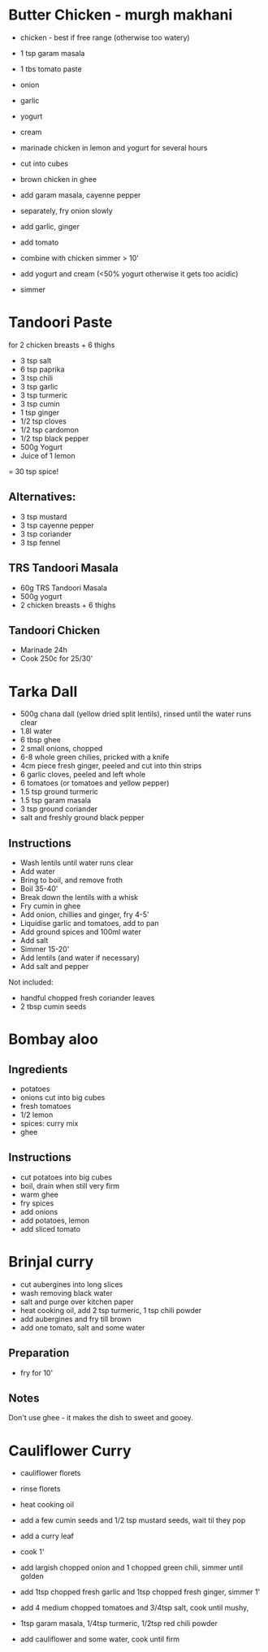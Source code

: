 # Butter Chicken - murgh makhani

* chicken - best if free range (otherwise too watery)
* 1 tsp garam masala
* 1 tbs tomato paste
* onion
* garlic
* yogurt
* cream

* marinade chicken in lemon and yogurt for several hours
* cut into cubes
* brown chicken in ghee
* add garam masala, cayenne pepper

* separately, fry onion slowly
* add garlic, ginger
* add tomato
* combine with chicken simmer > 10'
* add yogurt and cream (<50% yogurt otherwise it gets too acidic)
* simmer

# Tandoori Paste

for 2 chicken breasts + 6 thighs

* 3 tsp salt
* 6 tsp paprika
* 3 tsp chili
* 3 tsp garlic
* 3 tsp turmeric
* 3 tsp cumin
* 1 tsp ginger
* 1/2 tsp cloves
* 1/2 tsp cardomon
* 1/2 tsp black pepper
* 500g Yogurt
* Juice of 1 lemon

= 30 tsp spice!

## Alternatives:

* 3 tsp mustard
* 3 tsp cayenne pepper
* 3 tsp coriander
* 3 tsp fennel

## TRS Tandoori Masala

* 60g TRS Tandoori Masala
* 500g yogurt
* 2 chicken breasts + 6 thighs

## Tandoori Chicken

* Marinade 24h
* Cook 250c for 25/30'

# Tarka Dall

* 500g chana dall (yellow dried split lentils), rinsed until the water runs clear
* 1.8l water
* 6 tbsp ghee
* 2 small onions, chopped
* 6-8 whole green chilies, pricked with a knife
* 4cm piece fresh ginger, peeled and cut into thin strips
* 6 garlic cloves, peeled and left whole
* 6 tomatoes (or tomatoes and yellow pepper)
* 1.5 tsp ground turmeric
* 1.5 tsp garam masala
* 3 tsp ground coriander
* salt and freshly ground black pepper

## Instructions

* Wash lentils until water runs clear
* Add water
* Bring to boil, and remove froth
* Boil 35-40'
* Break down the lentils with a whisk
* Fry cumin in ghee
* Add onion, chillies and ginger, fry 4-5'
* Liquidise garlic and tomatoes, add to pan
* Add ground spices and 100ml water
* Add salt
* Simmer 15-20'
* Add lentils (and water if necessary)
* Add salt and pepper

Not included:
* handful chopped fresh coriander leaves
* 2 tbsp cumin seeds

# Bombay aloo

## Ingredients

* potatoes
* onions cut into big cubes
* fresh tomatoes
* 1/2 lemon
* spices: curry mix
* ghee

## Instructions

* cut potatoes into big cubes
* boil, drain when still very firm
* warm ghee
* fry spices
* add onions
* add potatoes, lemon
* add sliced tomato

# Brinjal curry

* cut aubergines into long slices
* wash removing black water
* salt and purge over kitchen paper
* heat cooking oil, add 2 tsp turmeric, 1 tsp chili powder
* add aubergines and fry till brown
* add one tomato, salt and some water

## Preparation

* fry for 10'

## Notes

Don't use ghee - it makes the dish to sweet and gooey.

# Cauliflower Curry

* cauliflower florets

* rinse florets
* heat cooking oil
* add a few cumin seeds and 1/2 tsp mustard seeds, wait til they pop
* add a curry leaf
* cook 1'
* add largish chopped onion and 1 chopped green chili, simmer until golden
* add 1tsp chopped fresh garlic and 1tsp chopped fresh ginger, simmer 1'
* add 4 medium chopped tomatoes and 3/4tsp salt, cook until mushy,
* 1tsp garam masala, 1/4tsp turmeric, 1/2tsp red chili powder
* add cauliflower and some water, cook until firm
